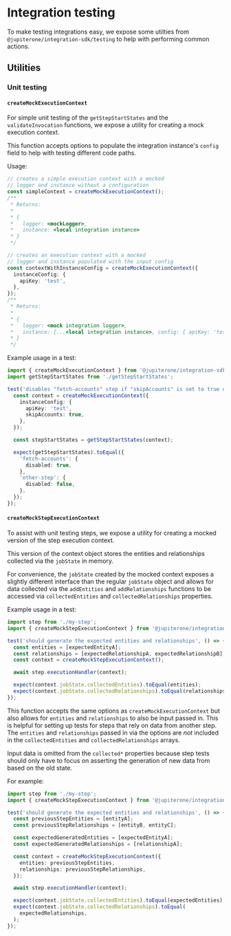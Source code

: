 # Integration testing

To make testing integrations easy, we expose some utilties from
`@jupiterone/integration-sdk/testing` to help with performing common actions.

## Utilities

### Unit testing

#### `createMockExecutionContext`

For simple unit testing of the `getStepStartStates` and the `validateInvocation`
functions, we expose a utility for creating a mock execution context.

This function accepts options to populate the integration instance's `config`
field to help with testing different code paths.

Usage:

```typescript
// creates a simple execution context with a mocked
// logger and instance without a configuration
const simpleContext = createMockExecutionContext();
/**
 * Returns:
 *
 * {
 *   logger: <mockLogger>,
 *   instance: <local integration instance>
 * }
 */

// creates an execution context with a mocked
// logger and instance populated with the input config
const contextWithInstanceConfig = createMockExecutionContext({
  instanceConfig: {
    apiKey: 'test',
  },
});
/**
 * Returns:
 *
 * {
 *   logger: <mock integration logger>,
 *   instance: {...<local integration instance>, config: { apiKey: 'test' } }
 * }
 */
```

Example usage in a test:

```typescript
import { createMockExecutionContext } from '@jupiterone/integration-sdk/testing';
import getStepStartStates from './getStepStartStates';

test('disables "fetch-accounts" step if "skipAccounts" is set to true on the instance config', () => {
  const context = createMockExecutionContext({
    instanceConfig: {
      apiKey: 'test',
      skipAccounts: true,
    },
  });

  const stepStartStates = getStepStartStates(context);

  expect(getStepStartStates).toEqual({
    'fetch-accounts': {
      disabled: true,
    },
    'other-step': {
      disabled: false,
    },
  });
});
```

#### `createMockStepExecutionContext`

To assist with unit testing steps, we expose a utility for creating a mocked
version of the step execution context.

This version of the context object stores the entities and relationships
collected via the `jobState` in memory.

For convenience, the `jobState` created by the mocked context exposes a slightly
different interface than the regular `jobState` object and allows for data
collected via the `addEntities` and `addRelationships` functions to be accessed
via `collectedEntities` and `collectedRelationships` properties.

Example usage in a test:

```typescript
import step from './my-step';
import { createMockStepExecutionContext } from '@jupiterone/integration-sdk/testing';

test('should generate the expected entities and relationships', () => {
  const entities = [expectedEntityA];
  const relationships = [expectedRelationshipA, expectedRelationshipB];
  const context = createMockStepExecutionContext();

  await step.executionHandler(context);

  expect(context.jobState.collectedEntities).toEqual(entities);
  expect(context.jobState.collectedRelationships).toEqual(relationships);
});
```

This function accepts the same options as `createMockExecutionContext` but also
allows for `entities` and `relationships` to also be input passed in. This is
helpful for setting up tests for steps that rely on data from another step. The
`entities` and `relationships` passed in via the options are _not_ included in
the `collectedEntities` and `collectedRelationships` arrays.

Input data is omitted from the `collected*` properties because step tests should
only have to focus on asserting the generation of new data from based on the old
state.

For example:

```typescript
import step from './my-step';
import { createMockStepExecutionContext } from '@jupiterone/integration-sdk/testing';

test('should generate the expected entities and relationships', () => {
  const previousStepEntities = [entityA];
  const previousStepRelationships = [entityB, entityC];

  const expectedGeneratedEntities = [expectedEntityA];
  const expectedGeneratedRelationships = [relationshipA];

  const context = createMockStepExecutionContext({
    entities: previousStepEntities,
    relationships: previousStepRelationships,
  });

  await step.executionHandler(context);

  expect(context.jobState.collectedEntities).toEqual(expectedEntities);
  expect(context.jobState.collectedRelationships).toEqual(
    expectedRelationships,
  );
});
```
